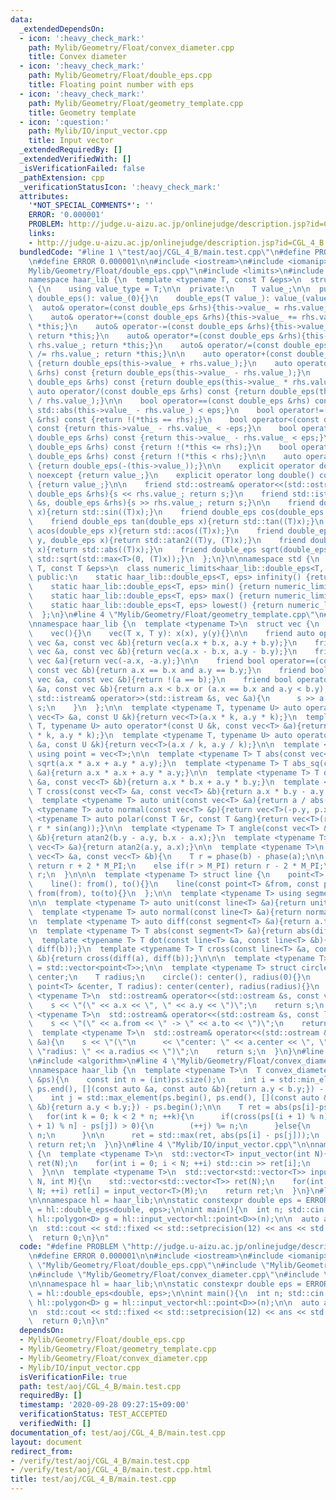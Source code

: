 ```yaml
---
data:
  _extendedDependsOn:
  - icon: ':heavy_check_mark:'
    path: Mylib/Geometry/Float/convex_diameter.cpp
    title: Convex diameter
  - icon: ':heavy_check_mark:'
    path: Mylib/Geometry/Float/double_eps.cpp
    title: Floating point number with eps
  - icon: ':heavy_check_mark:'
    path: Mylib/Geometry/Float/geometry_template.cpp
    title: Geometry template
  - icon: ':question:'
    path: Mylib/IO/input_vector.cpp
    title: Input vector
  _extendedRequiredBy: []
  _extendedVerifiedWith: []
  _isVerificationFailed: false
  _pathExtension: cpp
  _verificationStatusIcon: ':heavy_check_mark:'
  attributes:
    '*NOT_SPECIAL_COMMENTS*': ''
    ERROR: '0.000001'
    PROBLEM: http://judge.u-aizu.ac.jp/onlinejudge/description.jsp?id=CGL_4_B
    links:
    - http://judge.u-aizu.ac.jp/onlinejudge/description.jsp?id=CGL_4_B
  bundledCode: "#line 1 \"test/aoj/CGL_4_B/main.test.cpp\"\n#define PROBLEM \"http://judge.u-aizu.ac.jp/onlinejudge/description.jsp?id=CGL_4_B\"\
    \n#define ERROR 0.000001\n\n#include <iostream>\n#include <iomanip>\n#line 3 \"\
    Mylib/Geometry/Float/double_eps.cpp\"\n#include <limits>\n#include <cmath>\n\n\
    namespace haar_lib {\n  template <typename T, const T &eps>\n  struct double_eps\
    \ {\n    using value_type = T;\n\n  private:\n    T value_;\n\n  public:\n   \
    \ double_eps(): value_(0){}\n    double_eps(T value_): value_(value_){}\n\n  \
    \  auto& operator=(const double_eps &rhs){this->value_ = rhs.value_; return *this;}\n\
    \    auto& operator+=(const double_eps &rhs){this->value_ += rhs.value_; return\
    \ *this;}\n    auto& operator-=(const double_eps &rhs){this->value_ -= rhs.value_;\
    \ return *this;}\n    auto& operator*=(const double_eps &rhs){this->value_ *=\
    \ rhs.value_; return *this;}\n    auto& operator/=(const double_eps &rhs){this->value_\
    \ /= rhs.value_; return *this;}\n\n    auto operator+(const double_eps &rhs) const\
    \ {return double_eps(this->value_ + rhs.value_);}\n    auto operator-(const double_eps\
    \ &rhs) const {return double_eps(this->value_ - rhs.value_);}\n    auto operator*(const\
    \ double_eps &rhs) const {return double_eps(this->value_ * rhs.value_);}\n   \
    \ auto operator/(const double_eps &rhs) const {return double_eps(this->value_\
    \ / rhs.value_);}\n\n    bool operator==(const double_eps &rhs) const {return\
    \ std::abs(this->value_ - rhs.value_) < eps;}\n    bool operator!=(const double_eps\
    \ &rhs) const {return !(*this == rhs);}\n    bool operator<(const double_eps &rhs)\
    \ const {return this->value_ - rhs.value_ < -eps;}\n    bool operator<=(const\
    \ double_eps &rhs) const {return this->value_ - rhs.value_ < eps;}\n    bool operator>(const\
    \ double_eps &rhs) const {return !(*this <= rhs);}\n    bool operator>=(const\
    \ double_eps &rhs) const {return !(*this < rhs);}\n\n    auto operator-() const\
    \ {return double_eps(-(this->value_));}\n\n    explicit operator double() const\
    \ noexcept {return value_;}\n    explicit operator long double() const noexcept\
    \ {return value_;}\n\n    friend std::ostream& operator<<(std::ostream &s, const\
    \ double_eps &rhs){s << rhs.value_; return s;}\n    friend std::istream& operator>>(std::istream\
    \ &s, double_eps &rhs){s >> rhs.value_; return s;}\n\n    friend double_eps sin(double_eps\
    \ x){return std::sin((T)x);}\n    friend double_eps cos(double_eps x){return std::cos((T)x);}\n\
    \    friend double_eps tan(double_eps x){return std::tan((T)x);}\n    friend double_eps\
    \ acos(double_eps x){return std::acos((T)x);}\n    friend double_eps atan2(double_eps\
    \ y, double_eps x){return std::atan2((T)y, (T)x);}\n    friend double_eps abs(double_eps\
    \ x){return std::abs((T)x);}\n    friend double_eps sqrt(double_eps x){return\
    \ std::sqrt(std::max<T>(0, (T)x));}\n  };\n}\n\nnamespace std {\n  template <typename\
    \ T, const T &eps>\n  class numeric_limits<haar_lib::double_eps<T, eps>> {\n \
    \ public:\n    static haar_lib::double_eps<T, eps> infinity() {return numeric_limits<T>::infinity();}\n\
    \    static haar_lib::double_eps<T, eps> min() {return numeric_limits<T>::min();}\n\
    \    static haar_lib::double_eps<T, eps> max() {return numeric_limits<T>::max();}\n\
    \    static haar_lib::double_eps<T, eps> lowest() {return numeric_limits<T>::lowest();}\n\
    \  };\n}\n#line 4 \"Mylib/Geometry/Float/geometry_template.cpp\"\n#include <vector>\n\
    \nnamespace haar_lib {\n  template <typename T>\n  struct vec {\n    T x, y;\n\
    \    vec(){}\n    vec(T x, T y): x(x), y(y){}\n\n    friend auto operator+(const\
    \ vec &a, const vec &b){return vec(a.x + b.x, a.y + b.y);}\n    friend auto operator-(const\
    \ vec &a, const vec &b){return vec(a.x - b.x, a.y - b.y);}\n    friend auto operator-(const\
    \ vec &a){return vec(-a.x, -a.y);}\n\n    friend bool operator==(const vec &a,\
    \ const vec &b){return a.x == b.x and a.y == b.y;}\n    friend bool operator!=(const\
    \ vec &a, const vec &b){return !(a == b);}\n    friend bool operator<(const vec\
    \ &a, const vec &b){return a.x < b.x or (a.x == b.x and a.y < b.y);}\n\n    friend\
    \ std::istream& operator>>(std::istream &s, vec &a){\n      s >> a.x >> a.y; return\
    \ s;\n    }\n  };\n\n  template <typename T, typename U> auto operator*(const\
    \ vec<T> &a, const U &k){return vec<T>(a.x * k, a.y * k);}\n  template <typename\
    \ T, typename U> auto operator*(const U &k, const vec<T> &a){return vec<T>(a.x\
    \ * k, a.y * k);}\n  template <typename T, typename U> auto operator/(const vec<T>\
    \ &a, const U &k){return vec<T>(a.x / k, a.y / k);}\n\n  template <typename T>\
    \ using point = vec<T>;\n\n  template <typename T> T abs(const vec<T> &a){return\
    \ sqrt(a.x * a.x + a.y * a.y);}\n  template <typename T> T abs_sq(const vec<T>\
    \ &a){return a.x * a.x + a.y * a.y;}\n\n  template <typename T> T dot(const vec<T>\
    \ &a, const vec<T> &b){return a.x * b.x + a.y * b.y;}\n  template <typename T>\
    \ T cross(const vec<T> &a, const vec<T> &b){return a.x * b.y - a.y * b.x;}\n\n\
    \  template <typename T> auto unit(const vec<T> &a){return a / abs(a);}\n  template\
    \ <typename T> auto normal(const vec<T> &p){return vec<T>(-p.y, p.x);}\n\n  template\
    \ <typename T> auto polar(const T &r, const T &ang){return vec<T>(r * cos(ang),\
    \ r * sin(ang));}\n\n  template <typename T> T angle(const vec<T> &a, const vec<T>\
    \ &b){return atan2(b.y - a.y, b.x - a.x);}\n  template <typename T> T phase(const\
    \ vec<T> &a){return atan2(a.y, a.x);}\n\n  template <typename T>\n  T angle_diff(const\
    \ vec<T> &a, const vec<T> &b){\n    T r = phase(b) - phase(a);\n\n    if(r < -M_PI)\
    \ return r + 2 * M_PI;\n    else if(r > M_PI) return r - 2 * M_PI;\n    return\
    \ r;\n  }\n\n\n  template <typename T> struct line {\n    point<T> from, to;\n\
    \    line(): from(), to(){}\n    line(const point<T> &from, const point<T> &to):\
    \ from(from), to(to){}\n  };\n\n  template <typename T> using segment = line<T>;\n\
    \n\n  template <typename T> auto unit(const line<T> &a){return unit(a.to - a.from);}\n\
    \  template <typename T> auto normal(const line<T> &a){return normal(a.to - a.from);}\n\
    \n  template <typename T> auto diff(const segment<T> &a){return a.to - a.from;}\n\
    \n  template <typename T> T abs(const segment<T> &a){return abs(diff(a));}\n\n\
    \  template <typename T> T dot(const line<T> &a, const line<T> &b){return dot(diff(a),\
    \ diff(b));}\n  template <typename T> T cross(const line<T> &a, const line<T>\
    \ &b){return cross(diff(a), diff(b));}\n\n\n  template <typename T> using polygon\
    \ = std::vector<point<T>>;\n\n  template <typename T> struct circle {\n    point<T>\
    \ center;\n    T radius;\n    circle(): center(), radius(0){}\n    circle(const\
    \ point<T> &center, T radius): center(center), radius(radius){}\n  };\n\n  template\
    \ <typename T>\n  std::ostream& operator<<(std::ostream &s, const vec<T> &a){\n\
    \    s << \"(\" << a.x << \", \" << a.y << \")\";\n    return s;\n  }\n\n  template\
    \ <typename T>\n  std::ostream& operator<<(std::ostream &s, const line<T> &a){\n\
    \    s << \"(\" << a.from << \" -> \" << a.to << \")\";\n    return s;\n  }\n\n\
    \  template <typename T>\n  std::ostream& operator<<(std::ostream &s, const circle<T>\
    \ &a){\n    s << \"(\"\n      << \"center: \" << a.center << \", \"\n      <<\
    \ \"radius: \" << a.radius << \")\";\n    return s;\n  }\n}\n#line 2 \"Mylib/Geometry/Float/convex_diameter.cpp\"\
    \n#include <algorithm>\n#line 4 \"Mylib/Geometry/Float/convex_diameter.cpp\"\n\
    \nnamespace haar_lib {\n  template <typename T>\n  T convex_diameter(const polygon<T>\
    \ &ps){\n    const int n = (int)ps.size();\n    int i = std::min_element(ps.begin(),\
    \ ps.end(), [](const auto &a, const auto &b){return a.y < b.y;}) - ps.begin();\n\
    \    int j = std::max_element(ps.begin(), ps.end(), [](const auto &a, const auto\
    \ &b){return a.y < b.y;}) - ps.begin();\n\n    T ret = abs(ps[i]-ps[j]);\n\n \
    \   for(int k = 0; k < 2 * n; ++k){\n      if(cross(ps[(i + 1) % n] - ps[i], ps[(j\
    \ + 1) % n] - ps[j]) > 0){\n        (++j) %= n;\n      }else{\n        (++i) %=\
    \ n;\n      }\n\n      ret = std::max(ret, abs(ps[i] - ps[j]));\n    }\n\n   \
    \ return ret;\n  }\n}\n#line 4 \"Mylib/IO/input_vector.cpp\"\n\nnamespace haar_lib\
    \ {\n  template <typename T>\n  std::vector<T> input_vector(int N){\n    std::vector<T>\
    \ ret(N);\n    for(int i = 0; i < N; ++i) std::cin >> ret[i];\n    return ret;\n\
    \  }\n\n  template <typename T>\n  std::vector<std::vector<T>> input_vector(int\
    \ N, int M){\n    std::vector<std::vector<T>> ret(N);\n    for(int i = 0; i <\
    \ N; ++i) ret[i] = input_vector<T>(M);\n    return ret;\n  }\n}\n#line 10 \"test/aoj/CGL_4_B/main.test.cpp\"\
    \n\nnamespace hl = haar_lib;\n\nstatic constexpr double eps = ERROR;\nusing D\
    \ = hl::double_eps<double, eps>;\n\nint main(){\n  int n; std::cin >> n;\n\n \
    \ hl::polygon<D> g = hl::input_vector<hl::point<D>>(n);\n\n  auto ans = hl::convex_diameter(g);\n\
    \n  std::cout << std::fixed << std::setprecision(12) << ans << std::endl;\n\n\
    \  return 0;\n}\n"
  code: "#define PROBLEM \"http://judge.u-aizu.ac.jp/onlinejudge/description.jsp?id=CGL_4_B\"\
    \n#define ERROR 0.000001\n\n#include <iostream>\n#include <iomanip>\n#include\
    \ \"Mylib/Geometry/Float/double_eps.cpp\"\n#include \"Mylib/Geometry/Float/geometry_template.cpp\"\
    \n#include \"Mylib/Geometry/Float/convex_diameter.cpp\"\n#include \"Mylib/IO/input_vector.cpp\"\
    \n\nnamespace hl = haar_lib;\n\nstatic constexpr double eps = ERROR;\nusing D\
    \ = hl::double_eps<double, eps>;\n\nint main(){\n  int n; std::cin >> n;\n\n \
    \ hl::polygon<D> g = hl::input_vector<hl::point<D>>(n);\n\n  auto ans = hl::convex_diameter(g);\n\
    \n  std::cout << std::fixed << std::setprecision(12) << ans << std::endl;\n\n\
    \  return 0;\n}\n"
  dependsOn:
  - Mylib/Geometry/Float/double_eps.cpp
  - Mylib/Geometry/Float/geometry_template.cpp
  - Mylib/Geometry/Float/convex_diameter.cpp
  - Mylib/IO/input_vector.cpp
  isVerificationFile: true
  path: test/aoj/CGL_4_B/main.test.cpp
  requiredBy: []
  timestamp: '2020-09-28 09:27:15+09:00'
  verificationStatus: TEST_ACCEPTED
  verifiedWith: []
documentation_of: test/aoj/CGL_4_B/main.test.cpp
layout: document
redirect_from:
- /verify/test/aoj/CGL_4_B/main.test.cpp
- /verify/test/aoj/CGL_4_B/main.test.cpp.html
title: test/aoj/CGL_4_B/main.test.cpp
---
```

